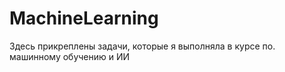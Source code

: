 # MachineLearning
Здесь прикреплены задачи, которые я выполняла в курсе по. машинному обучению и ИИ
